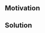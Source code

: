 <!--
Thank you for your Pull Request. Please provide a description above and review
the requirements below.

Bug fixes and new features should include tests.

Contributors guide: https://github.com/gakonst/ethers-rs/blob/master/CONTRIBUTING.md

The contributors guide includes instructions for running rustfmt and building the
documentation.
-->

## Motivation

<!--
Explain the context and why you're making that change. What is the problem
you're trying to solve? In some cases there is not a problem and this can be
thought of as being the motivation for your change.
-->

## Solution

<!--
Summarize the solution and provide any necessary context needed to understand
the code change.
-->
